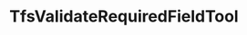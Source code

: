---
optionsClassName: TfsValidateRequiredFieldToolOptions
optionsClassFullName: MigrationTools.Tools.TfsValidateRequiredFieldToolOptions
configurationSamples:
- name: defaults
  description: 
  code: There are no defaults! Check the sample for options!
  sampleFor: MigrationTools.Tools.TfsValidateRequiredFieldToolOptions
- name: sample
  description: 
  code: There is no sample, but you can check the classic below for a general feel.
  sampleFor: MigrationTools.Tools.TfsValidateRequiredFieldToolOptions
- name: classic
  description: 
  code: >-
    {
      "$type": "TfsValidateRequiredFieldToolOptions",
      "Enabled": false
    }
  sampleFor: MigrationTools.Tools.TfsValidateRequiredFieldToolOptions
description: missng XML code comments
className: TfsValidateRequiredFieldTool
typeName: Tools
architecture: 
options:
- parameterName: Enabled
  type: Boolean
  description: If set to `true` then the tool will run. Set to `false` and the processor will not run.
  defaultValue: missng XML code comments
status: missng XML code comments
processingTarget: missng XML code comments
classFile: /src/MigrationTools.Clients.AzureDevops.ObjectModel/Tools/TfsValidateRequiredFieldTool.cs
optionsClassFile: /src/MigrationTools.Clients.AzureDevops.ObjectModel/Tools/TfsValidateRequiredFieldToolOptions.cs

redirectFrom:
- /Reference/Tools/TfsValidateRequiredFieldToolOptions/
layout: reference
toc: true
permalink: /Reference/Tools/TfsValidateRequiredFieldTool/
title: TfsValidateRequiredFieldTool
categories:
- Tools
- 
topics:
- topic: notes
  path: /docs/Reference/Tools/TfsValidateRequiredFieldTool-notes.md
  exists: false
  markdown: ''
- topic: introduction
  path: /docs/Reference/Tools/TfsValidateRequiredFieldTool-introduction.md
  exists: false
  markdown: ''

---